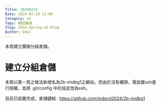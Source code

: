 ```yaml
---
Title: 20240229
Date: 2024-02-29 11:00
Category: w2
Tags: 網誌編寫
Slug: 2024-Spring-w2-blog 
Author: kmol
---
```


本周建立團隊分組倉儲。

<!-- PELICAN_END_SUMMARY -->

# 建立分組倉儲
  本周以第一周之做法新增名為2b-midbg1之網站，但由於沒有權限，需設置ssh進行授權，並將 .git/config 中的協定改為ssh。

  目前已設置完成，倉儲鏈結 : <https://github.com/mdecd2024/2b-midbg1>